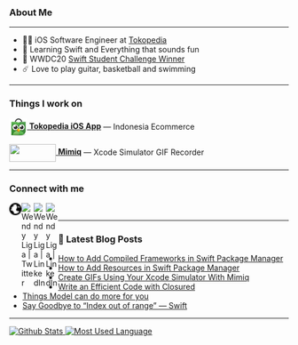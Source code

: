 ### About Me
___

- 👨‍💻 iOS Software Engineer at [Tokopedia](https://github.com/tokopedia)
- 🌱 Learning Swift and Everything that sounds fun
- 🍎 WWDC20 [Swift Student Challenge Winner](https://www.wwdcscholars.com/s/130CBC3A-A4A0-48FB-AA81-674A41E5C309)
- ☄️ Love to play guitar, basketball and swimming
___

### Things I work on

[<img src="https://github.com/wendyliga/wendyliga/blob/master/assets/tokopedia.png" width="32" height="32" align="center"> **Tokopedia iOS App**](https://apps.apple.com/us/app/tokopedia/id1001394201) — Indonesia Ecommerce

[<img src="https://user-images.githubusercontent.com/16457495/78473788-84b7cc80-776d-11ea-8c44-5d6c8e46f2cb.png" width="84" height="32" align="center"> **Mimiq**](https://github.com/wendyliga/mimiq) — Xcode Simulator GIF Recorder 

___
### Connect with me

[<img align="left" alt="wendyliga.com" width="22px" src="https://raw.githubusercontent.com/iconic/open-iconic/master/svg/globe.svg" />][website]
[<img align="left" alt="Wendy Liga | Twitter" width="22px" src="https://cdn.jsdelivr.net/npm/simple-icons@v3/icons/twitter.svg" />][twitter]
[<img align="left" alt="Wendy Liga | LinkedIn" width="22px" src="https://cdn.jsdelivr.net/npm/simple-icons@v3/icons/linkedin.svg" />][linkedin]
[<img align="left" alt="Wendy Liga | LinkedIn" width="22px" src="https://cdn.jsdelivr.net/npm/simple-icons@v3/icons/medium.svg" />][medium]

<br />

___
### 📕 Latest Blog Posts
<!-- BLOG-POST-LIST:START -->
- [How to Add Compiled Frameworks in Swift Package Manager](https://medium.com/better-programming/how-to-add-compiled-frameworks-in-swift-package-manager-f0cdbde84fc7)
- [How to Add Resources in Swift Package Manager](https://medium.com/better-programming/how-to-add-resources-in-swift-package-manager-c437d44ec593)
- [Create GIFs Using Your Xcode Simulator With Mimiq](https://medium.com/better-programming/create-gifs-using-your-xcode-simulator-with-mimiq-581607a6a776)
- [Write an Efficient Code with Closured](https://medium.com/flawless-app-stories/write-efficient-code-with-closure-e5175e747f54)
- [Things Model can do more for you](https://byrslf.co/model-is-more-than-just-data-structure-b5d95cfe505b)
- [Say Goodbye to “Index out of range” — Swift](https://medium.com/flawless-app-stories/say-goodbye-to-index-out-of-range-swift-eca7c4c7b6ca)
<!-- BLOG-POST-LIST:END -->
___
<p align="left">
  <a href="https://github.com/wendyliga">
     <img alt="Github Stats" src="https://github-readme-stats.vercel.app/api?username=wendyliga&show_icons=true&hide_border=true&count_private=true" />
  </a>
  <a href="https://github.com/wendyliga/">
     <img alt="Most Used Language" src="https://github-readme-stats.vercel.app/api/top-langs/?username=wendyliga&hide_border=true&layout=compact" />
  </a>
</p>

[website]: https://wendyliga.com
[twitter]: https://twitter.com/wendyliga
[linkedin]: https://www.linkedin.com/in/wendy-liga/
[medium]: https://medium.com/@wendyliga
